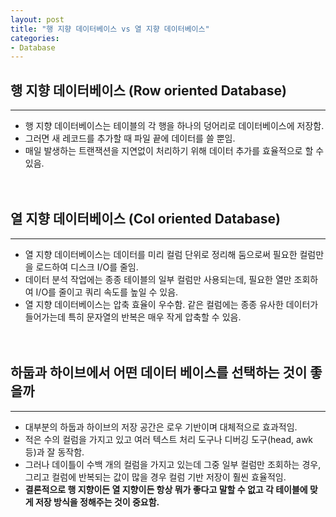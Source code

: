 ```yaml
---
layout: post
title: "행 지향 데이터베이스 vs 열 지향 데이터베이스"
categories:
- Database
---
```


## 행 지향 데이터베이스 (Row oriented Database)
---
* 행 지향 데이터베이스는 테이블의 각 행을 하나의 덩어리로 데이터베이스에 저장함.<br/>
* 그러면 새 레코드를 추가할 때 파일 끝에 데이터를 쓸 뿐임.<br/>
* 매일 발생하는 트랜잭션을 지연없이 처리하기 위해 데이터 추가를 효율적으로 할 수 있음.<br/><br/><br/>


## 열 지향 데이터베이스 (Col oriented Database)
---
* 열 지향 데이터베이스는 데이터를 미리 컬럼 단위로 정리해 둠으로써 필요한 컬럼만을 로드하여 디스크 I/O를 줄임.<br/>
* 데이터 분석 작업에는 종종 테이블의 일부 컬럼만 사용되는데, 필요한 열만 조회하여 I/O를 줄이고 쿼리 속도를 높일 수 있음.<br/>
* 열 지향 데이터베이스는 압축 효율이 우수함. 같은 컬럼에는 종종 유사한 데이터가 들어가는데 특히 문자열의 반복은 매우 작게 압축할 수 있음.<br/><br/><br/>


## 하둡과 하이브에서 어떤 데이터 베이스를 선택하는 것이 좋을까
---
* 대부분의 하둡과 하이브의 저장 공간은 로우 기반이며 대체적으로 효과적임.<br/>
* 적은 수의 컬럼을 가지고 있고 여러 텍스트 처리 도구나 디버깅 도구(head, awk 등)과 잘 동작함.<br/>
* 그러나 데이틀이 수백 개의 컬럼을 가지고 있는데 그중 일부 컬럼만 조회하는 경우, 그리고 컬럼에 반복되는 값이 많을 경우 컬럼 기반 저장이 훨씬 효율적임.<br/>
* **결론적으로 행 지향이든 열 지향이든 항상 뭐가 좋다고 말할 수 없고 각 테이블에 맞게 저장 방식을 정해주는 것이 중요함.**


